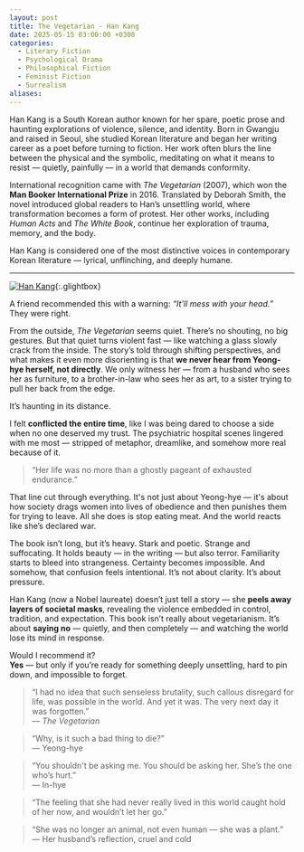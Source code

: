 ```yaml
---
layout: post
title: The Vegetarian - Han Kang
date: 2025-05-15 03:00:00 +0300
categories:
  - Literary Fiction
  - Psychological Drama
  - Philosophical Fiction
  - Feminist Fiction
  - Surrealism
aliases:
---
```

Han Kang is a South Korean author known for her spare, poetic prose and haunting explorations of violence, silence, and identity. Born in Gwangju and raised in Seoul, she studied Korean literature and began her writing career as a poet before turning to fiction. Her work often blurs the line between the physical and the symbolic, meditating on what it means to resist — quietly, painfully — in a world that demands conformity.

International recognition came with _The Vegetarian_ (2007), which won the **Man Booker International Prize** in 2016. Translated by Deborah Smith, the novel introduced global readers to Han’s unsettling world, where transformation becomes a form of protest. Her other works, including _Human Acts_ and _The White Book_, continue her exploration of trauma, memory, and the body.

Han Kang is considered one of the most distinctive voices in contemporary Korean literature — lyrical, unflinching, and deeply humane.

---



[![Han Kang](/assets/image/han.jpg)](/assets/image/han.jpg){:.glightbox}


A friend recommended this with a warning: _“It’ll mess with your head.”_  
They were right.

From the outside, _The Vegetarian_ seems quiet. There’s no shouting, no big gestures. But that quiet turns violent fast — like watching a glass slowly crack from the inside. The story’s told through shifting perspectives, and what makes it even more disorienting is that **we never hear from Yeong-hye herself, not directly**. We only witness her — from a husband who sees her as furniture, to a brother-in-law who sees her as art, to a sister trying to pull her back from the edge.

It’s haunting in its distance.

I felt **conflicted the entire time**, like I was being dared to choose a side when no one deserved my trust. The psychiatric hospital scenes lingered with me most — stripped of metaphor, dreamlike, and somehow more real because of it.

> “Her life was no more than a ghostly pageant of exhausted endurance.”

That line cut through everything. It's not just about Yeong-hye — it's about how society drags women into lives of obedience and then punishes them for trying to leave. All she does is stop eating meat. And the world reacts like she’s declared war.

The book isn’t long, but it’s heavy. Stark and poetic. Strange and suffocating. It holds beauty — in the writing — but also terror. Familiarity starts to bleed into strangeness. Certainty becomes impossible. And somehow, that confusion feels intentional. It’s not about clarity. It’s about pressure.

Han Kang (now a Nobel laureate) doesn’t just tell a story — she **peels away layers of societal masks**, revealing the violence embedded in control, tradition, and expectation. This book isn’t really about vegetarianism. It’s about **saying no** — quietly, and then completely — and watching the world lose its mind in response.

Would I recommend it?  
**Yes** — but only if you’re ready for something deeply unsettling, hard to pin down, and impossible to forget.

> “I had no idea that such senseless brutality, such callous disregard for life, was possible in the world. And yet it was. The very next day it was forgotten.”  
> — _The Vegetarian_

> “Why, is it such a bad thing to die?”  
> — Yeong-hye

> “You shouldn't be asking me. You should be asking her. She’s the one who’s hurt.”  
> — In-hye

> “The feeling that she had never really lived in this world caught hold of her now, and wouldn’t let her go.”

> “She was no longer an animal, not even human — she was a plant.”  
> — Her husband’s reflection, cruel and cold
